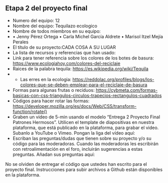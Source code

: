 ## Etapa 2 del proyecto final

- Numero del equipo: 12
- Nombre del equipo: Tequilazo ecologico
- Nombre de todos miembros en su equipo:
- • Jenny Pérez Ortega
• Carla Michel García Aldrete
• Marisol Itzel Mejía Perales
- El título de su proyecto:CADA COSA A SU LUGAR  
- La lista de recursos y referencias que han usado:
- Link para  tener referencia sobre los colores de los botes de basura: https://www.ecologiahoy.com/colores-del-reciclaje
- Raices de la palabra tequila: https://es.wikipedia.org/wiki/Tequila
- * Las erres en la ecologia: https://reddolac.org/profiles/blogs/los-colores-que-se-deben-emplear-para-el-reciclaje-de-basura
- Formas para algunas frutas o reciduos: https://cybmeta.com/formas-basicas-con-css-triangulos-circulos-trapecios-rectangulos-cuadrados
- Còdigos para hacer rotar las formas: https://developer.mozilla.org/es/docs/Web/CSS/transform-function/rotate()
- Graben un video de 5-min usando el modelo “Entrega 2 Proyecto Final Patrones Hermosos”. Utilicen el template de diapositivas en nuestra plataforma, que está publicado en la plataforma, para grabar el video. Subanlo a YouTube o Vimeo. Pongan la liga del vídeo aquí: 
- Escriban las preguntas/dudas que tienen sobre su proyecto y/o su código para las moderadoras. Cuando las moderadoras les escribirán con retroalimentación en el foro, incluirán sugerencias a estas preguntas. Añadan sus preguntas aquí:

No se olviden de entregar el código que ustedes han escrito para el proyecto final. Instrucciones para subir archivos a Github están disponibles en la plataforma.
